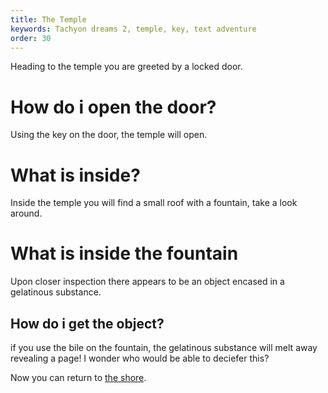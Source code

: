 ```yaml
---
title: The Temple
keywords: Tachyon dreams 2, temple, key, text adventure
order: 30
---
```


Heading to the temple you are greeted by a locked door.

# How do i open the door?
Using the key on the door, the temple will open.

# What is inside?
Inside the temple you will find a small roof with a fountain, take a look around.

# What is inside the fountain
Upon closer inspection there appears to be an object encased in a gelatinous substance.

## How do i get the object?
if you use the bile on the fountain, the gelatinous substance will melt away revealing a page! I wonder who would be able to deciefer this?

Now you can return to [the shore](theshore.md).